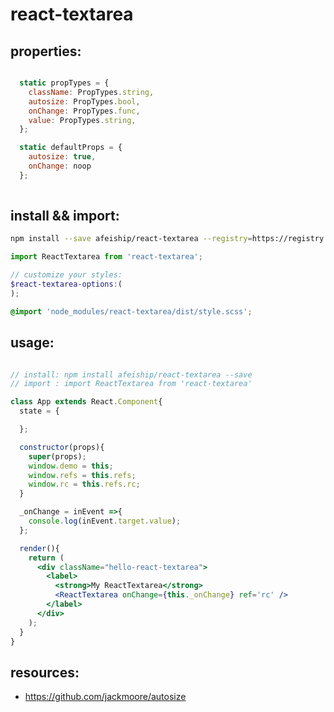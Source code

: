 # react-textarea
> 

## properties:
```javascript

  static propTypes = {
    className: PropTypes.string,
    autosize: PropTypes.bool,
    onChange: PropTypes.func,
    value: PropTypes.string,
  };

  static defaultProps = {
    autosize: true,
    onChange: noop
  };
  
```

## install && import:
```bash
npm install --save afeiship/react-textarea --registry=https://registry.npm.taobao.org
```

```js
import ReactTextarea from 'react-textarea';
```

```scss
// customize your styles:
$react-textarea-options:(
);

@import 'node_modules/react-textarea/dist/style.scss';
```


## usage:
```jsx

// install: npm install afeiship/react-textarea --save
// import : import ReactTextarea from 'react-textarea'

class App extends React.Component{
  state = {

  };

  constructor(props){
    super(props);
    window.demo = this;
    window.refs = this.refs;
    window.rc = this.refs.rc;
  }

  _onChange = inEvent =>{
    console.log(inEvent.target.value);
  };

  render(){
    return (
      <div className="hello-react-textarea">
        <label>
          <strong>My ReactTextarea</strong>
          <ReactTextarea onChange={this._onChange} ref='rc' />
        </label>
      </div>
    );
  }
}

```

## resources:
+ https://github.com/jackmoore/autosize